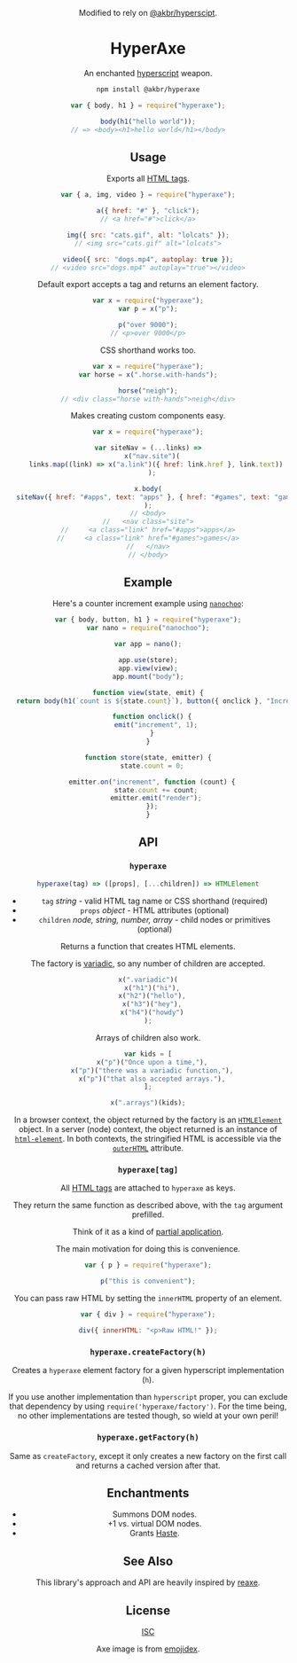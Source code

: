 <div align="center">

Modified to rely on [@akbr/hyperscipt](https://github.com/akbr/hyperscript).

# HyperAxe

An enchanted [hyperscript](https://github.com/hyperhype/hyperscript) weapon.

```sh
npm install @akbr/hyperaxe
```

```js
var { body, h1 } = require("hyperaxe");

body(h1("hello world"));
// => <body><h1>hello world</h1></body>
```

## Usage

Exports all [HTML tags](https://ghub.io/html-tags).

```js
var { a, img, video } = require("hyperaxe");

a({ href: "#" }, "click");
// <a href="#">click</a>

img({ src: "cats.gif", alt: "lolcats" });
// <img src="cats.gif" alt="lolcats">

video({ src: "dogs.mp4", autoplay: true });
// <video src="dogs.mp4" autoplay="true"></video>
```

Default export accepts a tag and returns an element factory.

```js
var x = require("hyperaxe");
var p = x("p");

p("over 9000");
// <p>over 9000</p>
```

CSS shorthand works too.

```js
var x = require("hyperaxe");
var horse = x(".horse.with-hands");

horse("neigh");
// <div class="horse with-hands">neigh</div>
```

Makes creating custom components easy.

```js
var x = require("hyperaxe");

var siteNav = (...links) =>
  x("nav.site")(
    links.map((link) => x("a.link")({ href: link.href }, link.text))
  );

x.body(
  siteNav({ href: "#apps", text: "apps" }, { href: "#games", text: "games" })
);
// <body>
//   <nav class="site">
//     <a class="link" href="#apps">apps</a>
//     <a class="link" href="#games">games</a>
//   </nav>
// </body>
```

## Example

Here's a counter increment example using [`nanochoo`](https://github.com/heyitsmeuralex/nanochoo):

```js
var { body, button, h1 } = require("hyperaxe");
var nano = require("nanochoo");

var app = nano();

app.use(store);
app.view(view);
app.mount("body");

function view(state, emit) {
  return body(h1(`count is ${state.count}`), button({ onclick }, "Increment"));

  function onclick() {
    emit("increment", 1);
  }
}

function store(state, emitter) {
  state.count = 0;

  emitter.on("increment", function (count) {
    state.count += count;
    emitter.emit("render");
  });
}
```

## API

### `hyperaxe`

```js
hyperaxe(tag) => ([props], [...children]) => HTMLElement
```

- `tag` _string_ - valid HTML tag name or CSS shorthand (required)
- `props` _object_ - HTML attributes (optional)
- `children` _node, string, number, array_ - child nodes or primitives (optional)

Returns a function that creates HTML elements.

The factory is [variadic](https://en.wikipedia.org/wiki/Variadic_function), so any number of children are accepted.

```js
x(".variadic")(
  x("h1")("hi"),
  x("h2")("hello"),
  x("h3")("hey"),
  x("h4")("howdy")
);
```

Arrays of children also work.

```js
var kids = [
  x("p")("Once upon a time,"),
  x("p")("there was a variadic function,"),
  x("p")("that also accepted arrays."),
];

x(".arrays")(kids);
```

In a browser context, the object returned by the factory is an [`HTMLElement`](https://developer.mozilla.org/en-US/docs/Web/API/HTMLElement) object. In a server (node) context, the object returned is an instance of [`html-element`](https://github.com/1N50MN14/html-element). In both contexts, the stringified HTML is accessible via the [`outerHTML`](https://developer.mozilla.org/en-US/docs/Web/API/Element/outerHTML) attribute.

### `hyperaxe[tag]`

All [HTML tags](https://ghub.io/html-tags) are attached to `hyperaxe` as keys.

They return the same function as described above, with the `tag` argument prefilled.

Think of it as a kind of [partial application](https://en.wikipedia.org/wiki/Partial_application).

The main motivation for doing this is convenience.

```js
var { p } = require("hyperaxe");

p("this is convenient");
```

You can pass raw HTML by setting the `innerHTML` property of an element.

```javascript
var { div } = require("hyperaxe");

div({ innerHTML: "<p>Raw HTML!" });
```

### `hyperaxe.createFactory(h)`

Creates a `hyperaxe` element factory for a given hyperscript implementation (`h`).

If you use another implementation than `hyperscript` proper, you can exclude that dependency by using `require('hyperaxe/factory')`. For the time being, no other implementations are tested though, so wield at your own peril!

### `hyperaxe.getFactory(h)`

Same as `createFactory`, except it only creates a new factory on the first call and returns a cached version after that.

## Enchantments

- Summons DOM nodes.
- +1 vs. virtual DOM nodes.
- Grants [Haste](http://engl393-dnd5th.wikia.com/wiki/Haste).

## See Also

This library's approach and API are heavily inspired by [reaxe](https://github.com/jxnblk/reaxe).

## License

[ISC](LICENSE.md)

Axe image is from [emojidex](https://emojidex.com/emoji/axe).

